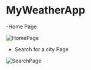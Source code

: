 # MyWeatherApp

-Home Page

![HomePage](https://github.com/FaisalAlmadafei/MyWeatherApp/assets/113466869/b829c44d-472d-422f-abd3-113b008c5ae5)


- Search for a city Page

  
![SearchPage](https://github.com/FaisalAlmadafei/MyWeatherApp/assets/113466869/6c1e305d-3cf4-41e6-9646-ec38029507e9)


